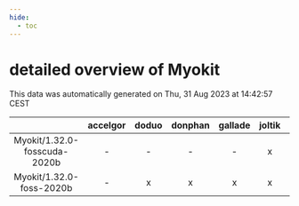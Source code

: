 ```yaml
---
hide:
  - toc
---
```


detailed overview of Myokit
===========================


This data was automatically generated on Thu, 31 Aug 2023 at 14:42:57 CEST  

| |accelgor|doduo|donphan|gallade|joltik|skitty|swalot|victini|
| :---: | :---: | :---: | :---: | :---: | :---: | :---: | :---: | :---: |
|Myokit/1.32.0-fosscuda-2020b|-|-|-|-|x|-|-|-|
|Myokit/1.32.0-foss-2020b|-|x|x|x|x|x|x|x|
